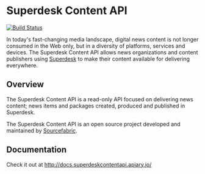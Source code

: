 # Superdesk Content API
[![Build Status](https://travis-ci.org/superdesk/superdesk-content-api.svg?branch=master)](https://travis-ci.org/superdesk/superdesk-content-api)

In today's fast-changing media landscape, digital news content is not longer
consumed in the Web only, but in a diversity of platforms, services and
devices. The Superdesk Content API allows news organizations and content
publishers using [Superdesk](https://github.com/superdesk/superdesk) to make
their content available for delivering everywhere.

## Overview

The Superdesk Content API is a read-only API focused on delivering news content;
news items and packages created, produced and published in Superdesk.

The Superdesk Content API is an open source project developed and maintained by
[Sourcefabric](https://www.sourcefabric.org).

## Documentation

Check it out at http://docs.superdeskcontentapi.apiary.io/


